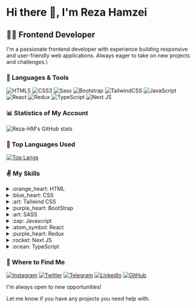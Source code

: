 # Hi there 👋, I'm Reza Hamzei
## 👨‍💻 Frontend Developer

I'm a passionate frontend developer with experience building responsive and user-friendly web applications. Always eager to take on new projects and challenges.\


### 🧰 Languages & Tools

![HTML5](https://img.shields.io/badge/html5-%23E34F26.svg?style=for-the-badge&logo=html5&logoColor=white)
![CSS3](https://img.shields.io/badge/css3-%231572B6.svg?style=for-the-badge&logo=css3&logoColor=white)
![Sass](https://img.shields.io/badge/SASS-hotpink.svg?style=for-the-badge&logo=SASS&logoColor=white)
![Bootstrap](https://img.shields.io/badge/bootstrap-%23563D7C.svg?style=for-the-badge&logo=bootstrap&logoColor=white) 
![TailwindCSS](https://img.shields.io/badge/tailwindcss-%2338B2AC.svg?style=for-the-badge&logo=tailwind-css&logoColor=white)
![JavaScript](https://img.shields.io/badge/javascript-%23323330.svg?style=for-the-badge&logo=javascript&logoColor=%23F7DF1E)
![React](https://img.shields.io/badge/react-%2320232a.svg?style=for-the-badge&logo=react&logoColor=%2361DAFB)
![Redux](https://img.shields.io/badge/redux-%23593d88.svg?style=for-the-badge&logo=redux&logoColor=white) 
![TypeScript](https://img.shields.io/badge/typescript-%23007ACC.svg?style=for-the-badge&logo=typescript&logoColor=white)
![Next JS](https://img.shields.io/badge/Next-black?style=for-the-badge&logo=next.js&logoColor=white)

### 📊 Statistics of My Account

![Reza-HM's GitHub stats](https://github-readme-stats.vercel.app/api?username=reza-hm&show_icons=true&theme=tokyonight)



### 🥇 Top Languages Used

[![Top Langs](https://github-readme-stats.vercel.app/api/top-langs/?username=reza-hm&layout=pie&theme=tokyonight)](https://github.com/anuraghazra/github-readme-stats)

### ✌ My Skills

<details>
  <summary>:orange_heart: HTML</summary>
  
  <img src="https://progress-bar.dev/100/?title=html&color=E34F26" alt="HTML progress bar" />

</details>
<details>
  <summary>:blue_heart: CSS</summary>

  <img src="https://progress-bar.dev/90/?title=css&color=1572B6" alt="CSS progress bar" />
  
</details>  

<details>
  <summary>:art: Tailwind CSS</summary>

  <img src="https://progress-bar.dev/100/?title=tailwindcss&color=38bdf8" alt="TailwindCSS progress bar" />  

</details>
<details>
  <summary>:purple_heart: BootStrap</summary>

  <img src="https://progress-bar.dev/100/?title=bootstrap&color=7952B3" alt="BootStrap progress bar" />  

</details>
<details>
  <summary>:art: SASS</summary>
  
  <img src="https://progress-bar.dev/60/?title=html&color=CC6699" alt="SASS progress bar" />

</details>
<details>
  <summary>:zap: Javascript</summary>

  <img src="https://progress-bar.dev/70/?title=javascript&color=yellow" alt="Javascript progress bar" />

</details>

<details>
  <summary>:atom_symbol: React</summary>
  
  <img src="https://progress-bar.dev/60/?title=react&color=61dafb" alt="React progress bar" />

</details>

<details>
  <summary>:purple_heart: Redux</summary>
  
  <img src="https://progress-bar.dev/40/?title=html&color=764ABC" alt="Redux progress bar" />

</details>
<details>
  <summary>:rocket: Next JS</summary>
  
  <img src="https://progress-bar.dev/50/?title=nextjs&color=000000" alt="NextJS progress bar" />

</details> 




<details>
  <summary>:ocean: TypeScript</summary>
  
  <img src="https://progress-bar.dev/50/?title=html&color=3178C6" alt="TypeScript progress bar" />

</details>


### 💼 Where to Find Me

[![Instagram](https://img.shields.io/badge/Instagram-%23E4405F.svg?logo=Instagram&logoColor=white)](https://instagram.com/dazedandconfusedguy?igshid=OGQ5ZDc2ODk2ZA==)
[![Twitter](https://img.shields.io/badge/Twitter-%231DA1F2.svg?logo=Twitter&logoColor=white)](https://x.com/WithNoRegard\_?t=IZpJg77Ue3eBUJgmDsdFtg&s=09) 
[![Telegram](https://img.shields.io/badge/Telegram-2CA5E0?style=for-the-badge&logo=telegram&logoColor=white)](https://t.me/rezahmdev)
[![LinkedIn](https://img.shields.io/badge/LinkedIn-%230077B5.svg?logo=linkedin&logoColor=white)](https://linkedin.com/in/yourprofile)
[![GitHub](https://img.shields.io/badge/github-%23121011.svg?style=for-the-badge&logo=github&logoColor=white)](https://github.com/reza-hm)



I'm always open to new opportunities!  

Let me know if you have any projects you need help with.
<!--
**Reza-HM/Reza-HM** is a ✨ _special_ ✨ repository because its `README.md` (this file) appears on your GitHub profile.

Here are some ideas to get you started:

- 🔭 I’m currently working on ...
- 🌱 I’m currently learning ...
- 👯 I’m looking to collaborate on ...
- 🤔 I’m looking for help with ...
- 💬 Ask me about ...
- 📫 How to reach me: ...
- 😄 Pronouns: ...
- ⚡ Fun fact: ...
-->
